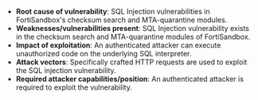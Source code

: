- **Root cause of vulnerability**: SQL Injection vulnerabilities in FortiSandbox's checksum search and MTA-quarantine modules.
- **Weaknesses/vulnerabilities present**: SQL Injection vulnerability exists in the checksum search and MTA-quarantine modules of FortiSandbox.
- **Impact of exploitation**: An authenticated attacker can execute unauthorized code on the underlying SQL interpreter.
- **Attack vectors**: Specifically crafted HTTP requests are used to exploit the SQL injection vulnerability.
- **Required attacker capabilities/position**: An authenticated attacker is required to exploit the vulnerability.